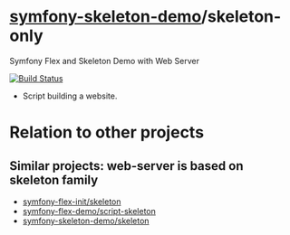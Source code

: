 # [symfony-skeleton-demo](https://symfony-skeleton-demo.github.io)/skeleton-only
Symfony Flex and Skeleton Demo with Web Server

[![Build Status](https://travis-ci.org/symfony-skeleton-demo/web-server.svg?branch=master)](https://travis-ci.org/symfony-skeleton-demo/web-server)

* Script building a website.

# Relation to other projects
## Similar projects: web-server is based on skeleton family
* [symfony-flex-init/skeleton](https://github.com/symfony-flex-init/skeleton)
* [symfony-flex-demo/script-skeleton](https://github.com/symfony-flex-demo/script-skeleton)
* [symfony-skeleton-demo/skeleton](https://github.com/symfony-skeleton-demo/skeleton)
